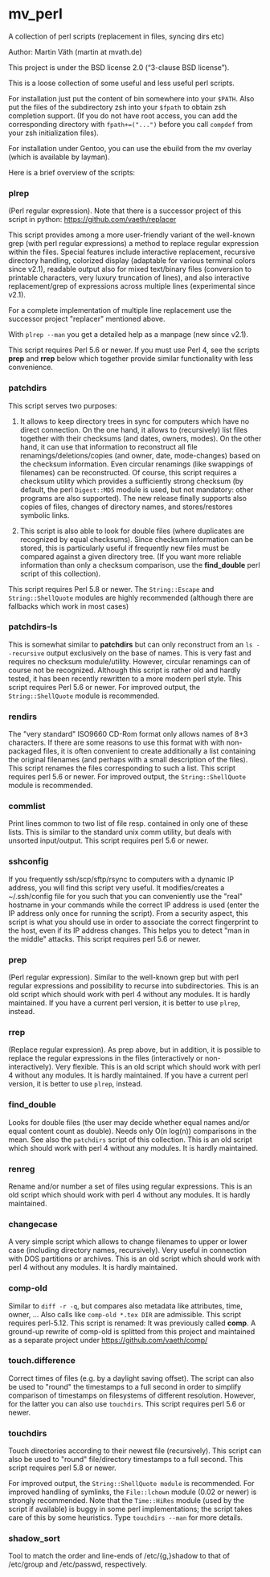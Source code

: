 # mv_perl

A collection of perl scripts (replacement in files, syncing dirs etc)

Author: Martin Väth (martin at mvath.de)

This project is under the BSD license 2.0 (“3-clause BSD license”).

This is a loose collection of some useful and less useful perl scripts.

For installation just put the content of bin somewhere into your `$PATH`.
Also put the files of the subdirectory zsh into your `$fpath` to obtain
zsh completion support. (If you do not have root access, you can add the
corresponding directory with `fpath+=("...")` before you
call `compdef` from your zsh initialization files).

For installation under Gentoo, you can use the ebuild from the mv overlay
(which is available by layman).

Here is a brief overview of the scripts:

### plrep

(Perl regular expression).
Note that there is a successor project of this script in python:
https://github.com/vaeth/replacer

This script provides among a more user-friendly variant of the well-known
grep (with perl regular expressions) a method to replace regular expression
within the files. Special features include interactive replacement, recursive
directory handling, colorized display (adaptable for various terminal colors
since v2.1), readable output also for mixed text/binary files (conversion to
printable characters, very luxury truncation of lines), and also interactive
replacement/grep of expressions across multiple lines
(experimental since v2.1).

For a complete implementation of multiple line replacement use the
successor project "replacer" mentioned above.

With `plrep --man` you get a detailed help as a manpage (new since v2.1).

This script requires Perl 5.6 or newer.
If you must use Perl 4, see the scripts __prep__ and __rrep__ below which
together provide similar functionality with less convenience.

### patchdirs

This script serves two purposes:

1. It allows to keep directory trees in sync for computers which have no
   direct connection. On the one hand, it allows to (recursively) list files
   together with their checksums (and dates, owners, modes).
   On the other hand, it can use that information to reconstruct all file
   renamings/deletions/copies (and owner, date, mode-changes) based on the
   checksum information. Even circular renamings (like swappings of
   filenames) can be reconstructed.
   Of course, this script requires a checksum utility which provides a
   sufficiently strong checksum (by default, the perl `Digest::MD5` module
   is used, but not mandatory: other programs are also supported).
   The new release finally supports also copies of files,
   changes of directory names, and stores/restores symbolic links.

2. This script is also able to look for double files (where duplicates are
   recognized by equal checksums). Since checksum information can be stored,
   this is particularly useful if frequently new files must be compared
   against a given directory tree. (If you want more reliable information
   than only a checksum comparison, use the __find_double__ perl script of this
   collection).

This script requires Perl 5.8 or newer.
The `String::Escape` and `String::ShellQuote` modules are highly recommended
(although there are fallbacks which work in most cases)

### patchdirs-ls

This is somewhat similar to __patchdirs__ but can only reconstruct from an
`ls --recursive` output exclusively on the base of names.
This is very fast and requires no checksum module/utility.
However, circular renamings can of course not be recognized.
Although this script is rather old and hardly tested, it has been recently
rewritten to a more modern perl style. This script requires Perl 5.6 or newer.
For improved output, the `String::ShellQuote` module is recommended.

### rendirs

The "very standard" ISO9660 CD-Rom format only allows names
of 8+3 characters. If there are some reasons to use this format with
with non-packaged files, it is often convenient to create
additionally a list containing the original filenames (and perhaps
with a small description of the files). This script renames the
files corresponding to such a list.
This script requires perl 5.6 or newer.
For improved output, the `String::ShellQuote` module is recommended.

### commlist

Print lines common to two list of file resp. contained in only one of
these lists. This is similar to the standard unix comm utility, but deals
with unsorted input/output. This script requires perl 5.6 or newer.

### sshconfig

If you frequently ssh/scp/sftp/rsync to computers with a
dynamic IP address, you will find this script very useful.
It modifies/creates a ~/.ssh/config file for you such that you can
conveniently use the "real" hostname in your commands while the correct
IP address is used (enter the IP address only once for running the script).
From a security aspect, this script is what you should use in order to
associate the correct fingerprint to the host, even if its IP address changes.
This helps you to detect "man in the middle" attacks.
This script requires perl 5.6 or newer.

### prep

(Perl regular expression).
Similar to the well-known grep but with perl regular expressions and
possibility to recurse into subdirectories.
This is an old script which should work with perl 4 without any modules.
It is hardly maintained.
If you have a current perl version, it is better to use `plrep`, instead.

### rrep

(Replace regular expression).
As prep above, but in addition, it is possible to replace the
regular expressions in the files (interactively or non-interactively).
Very flexible.
This is an old script which should work with perl 4 without any modules.
It is hardly maintained.
If you have a current perl version, it is better to use `plrep`, instead.

### find_double

Looks for double files (the user may decide whether equal names and/or
equal content count as double). Needs only O(n log(n)) comparisons in the mean.
See also the `patchdirs` script of this collection.
This is an old script which should work with perl 4 without any modules.
It is hardly maintained.

### renreg

Rename and/or number a set of files using regular expressions.
This is an old script which should work with perl 4 without any modules.
It is hardly maintained.

### changecase

A very simple script which allows to change filenames
to upper or lower case (including directory names, recursively).
Very useful in connection with DOS partitions or archives.
This is an old script which should work with perl 4 without any modules.
It is hardly maintained.

### comp-old

Similar to `diff -r -q`, but compares also metadata like attributes, time,
owner, ...
Also calls like `comp-old *.tex DIR` are admissible.
This script requires perl-5.12.
This script is renamed: It was previously called __comp__.
A ground-up rewrite of comp-old is splitted from this project and
maintained as a separate project under https://github.com/vaeth/comp/

### touch.difference

Correct times of files (e.g. by a daylight saving offset).
The script can also be used to "round" the timestamps to a full second in
order to simplify comparison of timestamps on filesystems of different
resolution. However, for the latter you can also use `touchdirs`.
This script requires perl 5.6 or newer.

### touchdirs

Touch directories according to their newest file (recursively).
This script can also be used to "round" file/directory timestamps
to a full second. This script requires perl 5.8 or newer.

For improved output, the `String::ShellQuote module` is recommended.
For improved handling of symlinks, the `File::lchown` module (0.02 or newer)
is strongly recommended.
Note that the `Time::HiRes` module (used by the script if available)
is buggy in some perl implementations; the script takes care of this
by some heuristics. Type `touchdirs --man` for more details.

### shadow_sort

Tool to match the order and line-ends of /etc/{g,}shadow to that of /etc/group
and /etc/passwd, respectively.
